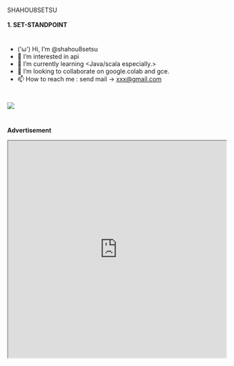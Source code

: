 SHAHOU8SETSU <br>
<br>
<b>1. SET-STANDPOINT</b>
#
- ('ω') Hi, I’m @shahou8setsu
- 👀 I’m interested in api
- 🌱 I’m currently learning &lt;Java/scala especially.&gt;
- 💞️ I’m looking to collaborate on google.colab and gce.
- 📫 How to reach me : send mail -> xxx@gmail.com
#

<!---
shahou8setsu/shahou8setsu is a ✨ special ✨ repository because its `README.md` (this file) appears on your GitHub profile.
You can click the Preview link to take a look at your changes.
--->

<image src="src.jpg"><br>
#
<b>Advertisement</b>
<iframe src="https://paiza.io/projects/e/WidUpklRL894DpVt1mYOVw?theme=twilight" width="100%" height="500" scrolling="no" seamless="seamless"></iframe>
